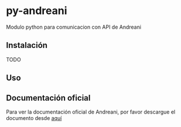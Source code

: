 # py-andreani
Modulo python para comunicacion con API de Andreani

## Instalación
TODO

## Uso

## Documentación oficial
Para ver la documentación oficial de Andreani, por favor descargue el documento desde [aquí](http://www.andreani.com/FilesRelated/Download?FileId=27)


